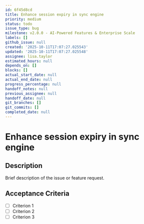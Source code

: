 ```yaml
---
id: 6f45d8cd
title: Enhance session expiry in sync engine
priority: medium
status: todo
issue_type: bug
milestone: v2.0.0 - AI-Powered Features & Enterprise Scale
labels: []
github_issue: null
created: '2025-10-11T17:07:27.025543'
updated: '2025-10-11T17:07:27.025548'
assignee: lisa.taylor
estimated_hours: null
depends_on: []
blocks: []
actual_start_date: null
actual_end_date: null
progress_percentage: null
handoff_notes: null
previous_assignee: null
handoff_date: null
git_branches: []
git_commits: []
completed_date: null
---
```


# Enhance session expiry in sync engine

## Description

Brief description of the issue or feature request.

## Acceptance Criteria

- [ ] Criterion 1
- [ ] Criterion 2
- [ ] Criterion 3
